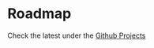 # <a name="roadmap"></a>Roadmap

Check the latest under the [Github Projects](https://github.com/kengz/openai_lab/projects)
